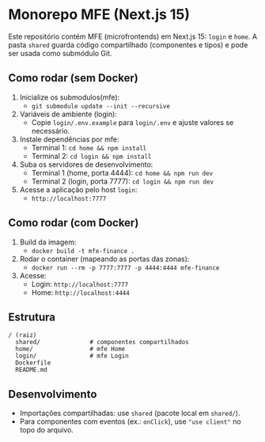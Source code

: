 # Monorepo MFE (Next.js 15)

Este repositório contém MFE (microfrontends) em Next.js 15: `login` e `home`. A pasta `shared` guarda código compartilhado (componentes e tipos) e pode ser usada como submódulo Git.

## Como rodar (sem Docker)

1. Inicialize os submodulos(mfe):
   - `git submodule update --init --recursive`
2. Variáveis de ambiente (login):
   - Copie `login/.env.example` para `login/.env` e ajuste valores se necessário.
3. Instale dependências por mfe:
   - Terminal 1: `cd home && npm install`
   - Terminal 2: `cd login && npm install`
4. Suba os servidores de desenvolvimento:
   - Terminal 1 (home, porta 4444): `cd home && npm run dev`
   - Terminal 2 (login, porta 7777): `cd login && npm run dev`
5. Acesse a aplicação pelo host `login`:
   - `http://localhost:7777`

## Como rodar (com Docker)

1. Build da imagem:
   - `docker build -t mfe-finance .`
2. Rodar o container (mapeando as portas das zonas):
   - `docker run --rm -p 7777:7777 -p 4444:4444 mfe-finance`
3. Acesse:
   - Login: `http://localhost:7777`
   - Home: `http://localhost:4444`

## Estrutura

```
/ (raiz)
  shared/              # componentes compartilhados
  home/                # mfe Home
  login/               # mfe Login
  Dockerfile
  README.md
```

## Desenvolvimento

- Importações compartilhadas: use `shared` (pacote local em `shared/`).
- Para componentes com eventos (ex.: `onClick`), use `"use client"` no topo do arquivo.



